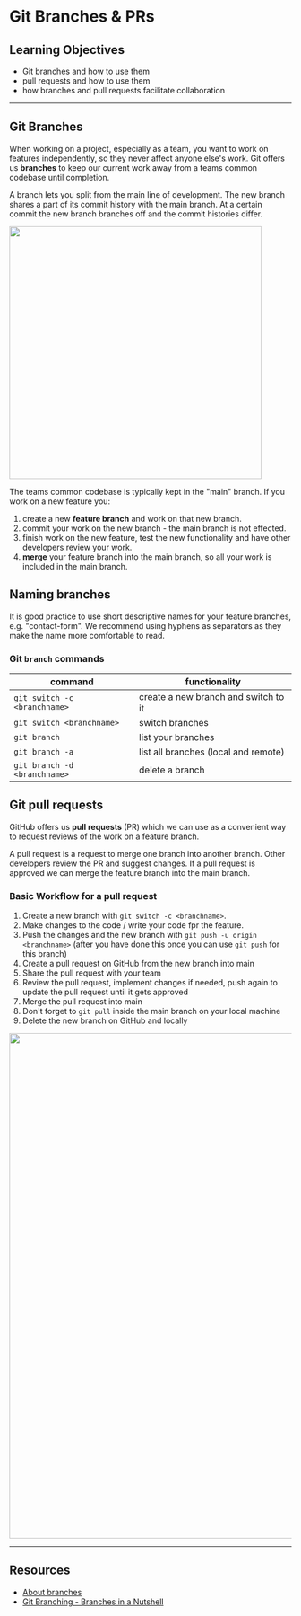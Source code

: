 # Git Branches & PRs

## Learning Objectives

- Git branches and how to use them
- pull requests and how to use them
- how branches and pull requests facilitate collaboration

---

## Git Branches

When working on a project, especially as a team, you want to work on features independently, so they
never affect anyone else's work. Git offers us **branches** to keep our current work away from a
teams common codebase until completion.

A branch lets you split from the main line of development. The new branch shares a part of its
commit history with the main branch. At a certain commit the new branch branches off and the commit
histories differ.

<img src="assets/branches.png" width="450">

The teams common codebase is typically kept in the "main" branch. If you work on a new feature you:

1. create a new **feature branch** and work on that new branch.
2. commit your work on the new branch - the main branch is not effected.
3. finish work on the new feature, test the new functionality and have other developers review your
   work.
4. **merge** your feature branch into the main branch, so all your work is included in the main
   branch.

## Naming branches

It is good practice to use short descriptive names for your feature branches, e.g. "contact-form".
We recommend using hyphens as separators as they make the name more comfortable to read.

### Git `branch` commands

| command                      | functionality                        |
| ---------------------------- | ------------------------------------ |
| `git switch -c <branchname>` | create a new branch and switch to it |
| `git switch <branchname>`    | switch branches                      |
| `git branch`                 | list your branches                   |
| `git branch -a`              | list all branches (local and remote) |
| `git branch -d <branchname>` | delete a branch                      |

## Git pull requests

GitHub offers us **pull requests** (PR) which we can use as a convenient way to request reviews of
the work on a feature branch.

A pull request is a request to merge one branch into another branch. Other developers review the PR
and suggest changes. If a pull request is approved we can merge the feature branch into the main
branch.

### Basic Workflow for a pull request

1. Create a new branch with `git switch -c <branchname>`.
2. Make changes to the code / write your code fpr the feature.
3. Push the changes and the new branch with `git push -u origin <branchname>` (after you have done
   this once you can use `git push` for this branch)
4. Create a pull request on GitHub from the new branch into main
5. Share the pull request with your team
6. Review the pull request, implement changes if needed, push again to update the pull request until
   it gets approved
7. Merge the pull request into main
8. Don't forget to `git pull` inside the main branch on your local machine
9. Delete the new branch on GitHub and locally

<img src="assets/git-basics-branching-workflow.png" width="900">

---

## Resources

- [About branches](https://docs.github.com/en/pull-requests/collaborating-with-pull-requests/proposing-changes-to-your-work-with-pull-requests/about-branches)
- [Git Branching - Branches in a Nutshell](https://git-scm.com/book/en/v2/Git-Branching-Branches-in-a-Nutshell)